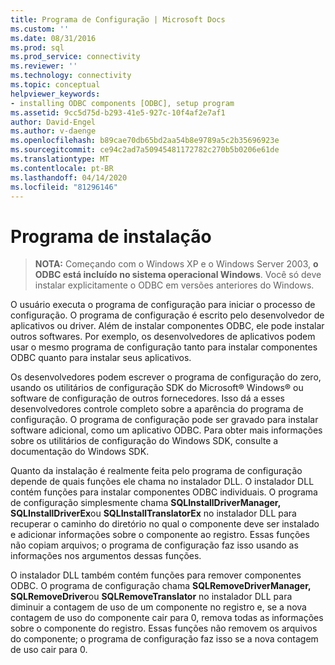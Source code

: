 ```yaml
---
title: Programa de Configuração | Microsoft Docs
ms.custom: ''
ms.date: 08/31/2016
ms.prod: sql
ms.prod_service: connectivity
ms.reviewer: ''
ms.technology: connectivity
ms.topic: conceptual
helpviewer_keywords:
- installing ODBC components [ODBC], setup program
ms.assetid: 9cc5d75d-b293-41e5-927c-10f4af2e7af1
author: David-Engel
ms.author: v-daenge
ms.openlocfilehash: b89cae70db65bd2aa54b8e9789a5c2b35696923e
ms.sourcegitcommit: ce94c2ad7a50945481172782c270b5b0206e61de
ms.translationtype: MT
ms.contentlocale: pt-BR
ms.lasthandoff: 04/14/2020
ms.locfileid: "81296146"
---
```

# <a name="setup-program"></a>Programa de instalação
> **NOTA:** Começando com o Windows XP e o Windows Server 2003, **o ODBC está incluído no sistema operacional Windows**. Você só deve instalar explicitamente o ODBC em versões anteriores do Windows.  
  
 O usuário executa o programa de configuração para iniciar o processo de configuração. O programa de configuração é escrito pelo desenvolvedor de aplicativos ou driver. Além de instalar componentes ODBC, ele pode instalar outros softwares. Por exemplo, os desenvolvedores de aplicativos podem usar o mesmo programa de configuração tanto para instalar componentes ODBC quanto para instalar seus aplicativos.  
  
 Os desenvolvedores podem escrever o programa de configuração do zero, usando os utilitários de configuração SDK do Microsoft® Windows® ou software de configuração de outros fornecedores. Isso dá a esses desenvolvedores controle completo sobre a aparência do programa de configuração. O programa de configuração pode ser gravado para instalar software adicional, como um aplicativo ODBC. Para obter mais informações sobre os utilitários de configuração do Windows SDK, consulte a documentação do Windows SDK.  
  
 Quanto da instalação é realmente feita pelo programa de configuração depende de quais funções ele chama no instalador DLL. O instalador DLL contém funções para instalar componentes ODBC individuais. O programa de configuração simplesmente chama **SQLInstallDriverManager,** **SQLInstallDriverEx**ou **SQLInstallTranslatorEx** no instalador DLL para recuperar o caminho do diretório no qual o componente deve ser instalado e adicionar informações sobre o componente ao registro. Essas funções não copiam arquivos; o programa de configuração faz isso usando as informações nos argumentos dessas funções.  
  
 O instalador DLL também contém funções para remover componentes ODBC. O programa de configuração chama **SQLRemoveDriverManager,** **SQLRemoveDriver**ou **SQLRemoveTranslator** no instalador DLL para diminuir a contagem de uso de um componente no registro e, se a nova contagem de uso do componente cair para 0, remova todas as informações sobre o componente do registro. Essas funções não removem os arquivos do componente; o programa de configuração faz isso se a nova contagem de uso cair para 0.
